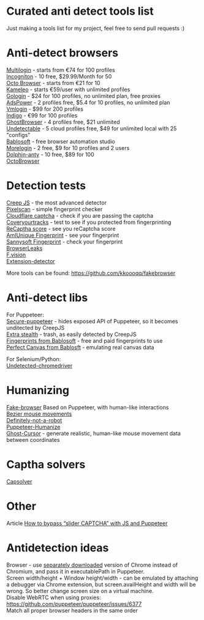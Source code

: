 # Curated anti detect tools list  
Just making a tools list for my project, feel free to send pull requests :)  

# Anti-detect browsers
[Multilogin](https://multilogin.com/) - starts from €74 for 100 profiles  
[Incogniton](https://incogniton.com/aff/620515/) - 10 free, $29.99/Month for 50  
[Octo Browser](https://octobrowser.net) - starts from €21 for 10  
[Kameleo](https://kameleo.io/) - starts €59/user with unlimited profiles  
[Gologin](https://go.gologin.com/secretbonus-IFOGFRB) - $24 for 100 profiles, no unlimited plan, free proxies  
[AdsPower](https://share.adspower.net/YyHH9v) - 2 profiles free, $5.4 for 10 profiles, no unlimited plan  
[Vmlogin](https://www.vmlogin.us/) - $99 for 200 profiles  
[Indigo](https://www.goindigo.in/) - €99 for 100 profiles  
[GhostBrowser](https://ghostbrowser.com/) - 4 profiles free, $21 unlimited  
[Undetectable](https://undetectable.io/?r=AXCFe) - 5 cloud profiles free, $49 for unlimited local with 25 "configs"  
[Bablosoft](https://bablosoft.com/shop/BrowserAutomationStudio) - free browser automation studio  
[Morelogin](https://www.morelogin.com/?from=AAA2qquLhqBd) - 2 free, $9 for 10 profiles and 2 users  
[Dolphin-anty](https://dolphin-anty.com/a/3047556) - 10 free, $89 for 100  
[OctoBrowser](https://octobrowser.net/)  

  
# Detection tests

[Creep JS](https://abrahamjuliot.github.io/creepjs/) - the most advanced detector  
[Pixelscan](https://pixelscan.net/) - simple fingerprint checker  
[Cloudflare captcha](https://nowsecure.nl) - check if you are passing the captcha  
[Coveryourtracks](https://coveryourtracks.eff.org/) - test to see if you protected from fingerprinting  
[ReCaptha score](https://antcpt.com/score_detector/) - see you reCaptcha score  
[AmIUnique Fingerprint](https://amiunique.org/fingerprint) - see your fingerprint  
[Sannysoft Fingerprint](https://bot..com/) - check your fingerprint  
[BrowserLeaks](https://browserleaks.com/)  
[F.vision](http://f.vision/)  
[Extension-detector](https://z0ccc.github.io/extension-detector/)
  
More tools can be found: https://github.com/kkoooqq/fakebrowser  

# Anti-detect libs

For Puppeteer:  
[Secure-puppeteer](https://github.com/prescience-data/secure-puppeteer) - hides exposed API of Puppeteer, so it becomes unditected by CreepJS  
[Extra stealth](https://github.com/berstend/puppeteer-extra/tree/master/packages/puppeteer-extra-plugin-stealth) - trash, as easily detected by CreepJS  
[Fingerprints from Bablosoft](http://fingerprints.bablosoft.com/) - free and paid fingerprints to use  
[Perfect Canvas from Bablosft](https://wiki.bablosoft.com/doku.php?id=perfectcanvas) - emulating real canvas data  
  
For Selenium/Python:  
[Undetected-chromedriver](https://github.com/ultrafunkamsterdam/undetected-chromedriver)  

# Humanizing

[Fake-browser](https://github.com/kkoooqq/fakebrowser) Based on Puppeteer, with human-like interactions  
[Bezier mouse movements](https://github.com/Pomax/bezierjs)  
[Definitely-not-a-robot](https://github.com/dougwithseismic/npm-definitely-not-a-robot)  
[Puppeteer-Humanize](https://www.npmjs.com/package/@forad/puppeteer-humanize)  
[Ghost-Cursor](https://github.com/Xetera/ghost-cursor) - generate realistic, human-like mouse movement data between coordinates

# Captha solvers
[Capsolver](https://dashboard.capsolver.com/passport/register?inviteCode=U2gREjbK6qnY)

# Other

Article [How to bypass “slider CAPTCHA” with JS and Puppeteer](https://filipvitas.medium.com/how-to-bypass-slider-captcha-with-js-and-puppeteer-cd5e28105e3c)

# Antidetection ideas

Browser - use [separately downloaded](https://incolumitas.com/2021/05/20/avoid-puppeteer-and-playwright-for-scraping/) version of Chrome instead of Chromium, and pass it in executablePath in Puppeteer.  
Screen width/height + Window height/width  - can be emulated by attaching a debugger via Chrome extension, but screen.availHeight and width will be wrong. So better change screen size on a  virtual machine.  
Disable WebRTC when using proxies: https://github.com/puppeteer/puppeteer/issues/6377  
Match all proper browser headers in the same order


